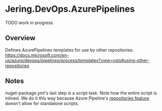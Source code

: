 # Jering.DevOps.AzurePipelines
TODO work in progress

## Overview
Defines AzurePipelines templates for use by other repositories:
https://docs.microsoft.com/en-us/azure/devops/pipelines/process/templates?view=vsts#using-other-repositories

## Notes
nuget-package.yml's last step is a script task. Note how the entire script is inlined. We do it this way because Azure Pipeline's [repositories feature](https://docs.microsoft.com/en-us/azure/devops/pipelines/process/templates?view=vsts#using-other-repositories)
doesn't allow for standalone scripts.